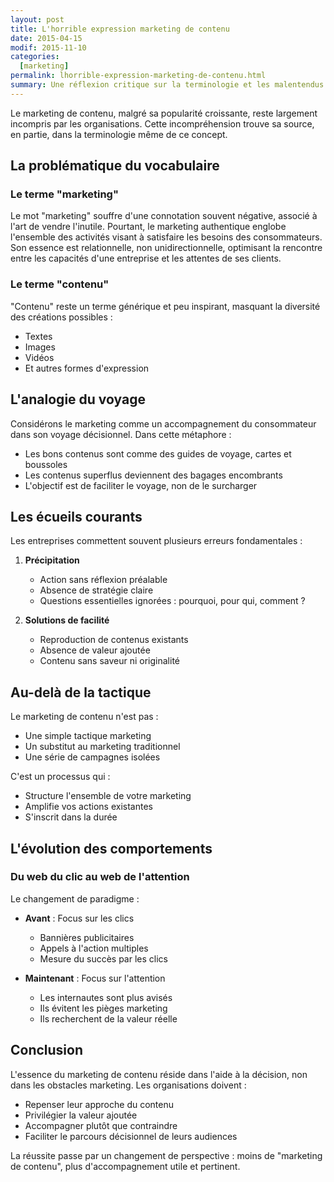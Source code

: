 ```yaml
---
layout: post
title: L'horrible expression marketing de contenu
date: 2015-04-15
modif: 2015-11-10
categories:
  [marketing]
permalink: lhorrible-expression-marketing-de-contenu.html
summary: Une réflexion critique sur la terminologie et les malentendus du marketing de contenu dans les organisations.
---
```


Le marketing de contenu, malgré sa popularité croissante, reste largement incompris par les organisations. Cette incompréhension trouve sa source, en partie, dans la terminologie même de ce concept.

## La problématique du vocabulaire

### Le terme "marketing"

Le mot "marketing" souffre d'une connotation souvent négative, associé à l'art de vendre l'inutile. Pourtant, le marketing authentique englobe l'ensemble des activités visant à satisfaire les besoins des consommateurs. Son essence est relationnelle, non unidirectionnelle, optimisant la rencontre entre les capacités d'une entreprise et les attentes de ses clients.

### Le terme "contenu"

"Contenu" reste un terme générique et peu inspirant, masquant la diversité des créations possibles :

- Textes
- Images
- Vidéos
- Et autres formes d'expression

## L'analogie du voyage

Considérons le marketing comme un accompagnement du consommateur dans son voyage décisionnel. Dans cette métaphore :

- Les bons contenus sont comme des guides de voyage, cartes et boussoles
- Les contenus superflus deviennent des bagages encombrants
- L'objectif est de faciliter le voyage, non de le surcharger

## Les écueils courants

Les entreprises commettent souvent plusieurs erreurs fondamentales :

1. **Précipitation**

   - Action sans réflexion préalable
   - Absence de stratégie claire
   - Questions essentielles ignorées : pourquoi, pour qui, comment ?

2. **Solutions de facilité**
   - Reproduction de contenus existants
   - Absence de valeur ajoutée
   - Contenu sans saveur ni originalité

## Au-delà de la tactique

Le marketing de contenu n'est pas :

- Une simple tactique marketing
- Un substitut au marketing traditionnel
- Une série de campagnes isolées

C'est un processus qui :

- Structure l'ensemble de votre marketing
- Amplifie vos actions existantes
- S'inscrit dans la durée

## L'évolution des comportements

### Du web du clic au web de l'attention

Le changement de paradigme :

- **Avant** : Focus sur les clics

  - Bannières publicitaires
  - Appels à l'action multiples
  - Mesure du succès par les clics

- **Maintenant** : Focus sur l'attention
  - Les internautes sont plus avisés
  - Ils évitent les pièges marketing
  - Ils recherchent de la valeur réelle

## Conclusion

L'essence du marketing de contenu réside dans l'aide à la décision, non dans les obstacles marketing. Les organisations doivent :

- Repenser leur approche du contenu
- Privilégier la valeur ajoutée
- Accompagner plutôt que contraindre
- Faciliter le parcours décisionnel de leurs audiences

La réussite passe par un changement de perspective : moins de "marketing de contenu", plus d'accompagnement utile et pertinent.
